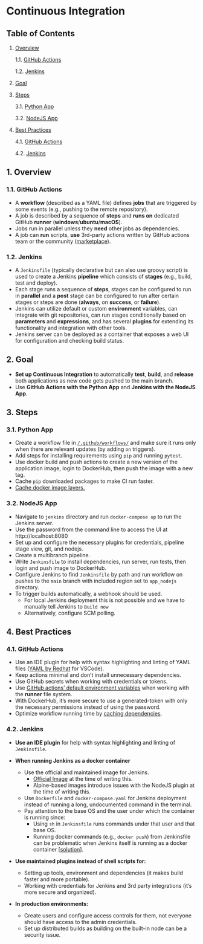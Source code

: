 # Continuous Integration

## Table of Contents

1. [Overview](#1-Overview)

   1.1. [GitHub Actions](#1.1-GitHub-Actions)

   1.2. [Jenkins](#1.2-Jenkins)

2. [Goal](#2-Goal)

3. [Steps](#3-Steps)

   3.1. [Python App](#3.1-Python-App)

   3.2. [NodeJS App](#3.2-NodeJS-App)

4. [Best Practices](#4-Best-Practices)

   4.1. [GitHub Actions](#4.1-GitHub-Actions)

   4.2. [Jenkins](#4.2-Jenkins)

## 1. Overview

### 1.1. GitHub Actions

- A **workflow** (described as a YAML file) defines **jobs** that are triggered by some events (e.g., pushing to the remote repository).
- A job is described by a sequence of **steps** and **runs on** dedicated GitHub **runner** (**windows**/**ubuntu**/**macOS**).
- Jobs run in parallel unless they **need** other jobs as dependencies.
- A job can **run** scripts, **use** 3rd-party actions written by GitHub actions team or the community ([marketplace](https://github.com/marketplace?type=actions)).

### 1.2. Jenkins

- A `Jenkinsfile` (typically declarative but can also use groovy script) is used to create a Jenkins **pipeline** which consists of **stages** (e.g., build, test and deploy).
- Each stage runs a sequence of **steps**, stages can be configured to run in **parallel** and a **post** stage can be configured to run after certain stages or steps are done (**always**, on **success**, or **failure**).
- Jenkins can utilize default or custom **environment** variables, can integrate with git repositories, can run stages conditionally based on **parameters** and **expressions**, and has several **plugins** for extending its functionality and integration with other tools.
- Jenkins server can be deployed as a container that exposes a web UI for configuration and checking build status.

## 2. Goal

- **Set up Continuous Integration** to automatically **test**, **build**, and **release**  both applications as new code gets pushed to the main branch.
- Use **GitHub Actions with the Python App** and **Jenkins with the NodeJS App**.

## 3. Steps

### 3.1. Python App

- Create a workflow file in [`/.github/workflows/`](/.github/workflows/) and make sure it runs only when there are relevant updates (by adding `on` triggers).
- Add steps for installing requirements using `pip` and running `pytest`.
- Use docker build and push actions to create a new version of the application image, login to DockerHub, then push the image with a new tag.
- Cache `pip` downloaded packages to make CI run faster.
- [Cache docker image layers.](https://github.com/docker/build-push-action/blob/master/docs/advanced/cache.md)

### 3.2. NodeJS App

- Navigate to `jenkins` directory and run `docker-compose up` to run the Jenkins server.
- Use the password from the command line to access the UI at http://localhost:8080
- Set up and configure the necessary plugins for credentials, pipeline stage view, git, and nodejs.
- Create a multibranch pipeline.
- Write `Jenkinsfile` to install dependencies, run server, run tests, then login and push image to DockerHub.
- Configure Jenkins to find `Jenkinsfile` by path and run workflow on pushes to the `main` branch with included region set to `app_nodejs` directory.
- To trigger builds automatically, a webhook should be used.
  - For local Jenkins deployment this is not possible and we have to manually tell Jenkins to `Build now`
  - Alternatively, configure SCM polling.

## 4. Best Practices

### 4.1. GitHub Actions

- Use an IDE plugin for help with syntax highlighting and linting of YAML files ([YAML by Redhat](ttps://marketplace.visualstudio.com/items?itemName=redhat.vscode-yaml) for VSCode).
- Keep actions minimal and don’t install unnecessary dependencies.
- Use GitHub secrets when working with credentials or tokens.
- Use [GitHub actions’ default environment variables](https://docs.github.com/en/actions/learn-github-actions/environment-variables#default-environment-variables) when working with the **runner** file system.
- With DockerHub, it’s more secure to use a generated-token with only the necessary permissions instead of using the password.
- Optimize workflow running time by [caching dependencies](https://docs.github.com/en/actions/using-workflows/caching-dependencies-to-speed-up-workflows).

### 4.2. Jenkins

- **Use an IDE plugin** for help with syntax highlighting and linting of `Jenkinsfile`.
- **When running Jenkins as a docker container**
  - Use the official and maintained image for Jenkins.
    - [Official Image](https://hub.docker.com/r/jenkins/jenkins) at the time of writing this.
    - Alpine-based images introduce issues with the NodeJS plugin at the time of writing this.
  - Use `Dockerfile` and `docker-compose.yaml` for Jenkins deployment instead of running a long, undocumented command in the terminal.
  - Pay attention to the base OS and the user under which the container is running since:
    - Using `sh` in `Jenkinsfile` runs commands under that user and that base OS.
    - Running docker commands (e.g., `docker push`) from Jenkinsfile can be problematic when Jenkins itself is running as a docker container [[solution](http://jpetazzo.github.io/2015/09/03/do-not-use-docker-in-docker-for-ci/)].

- **Use maintained plugins instead of shell scripts for:**
  - Setting up tools, environment and dependencies (it makes build faster and more portable).
  - Working with credentials for Jenkins and 3rd party integrations (it’s more secure and organized).

- **In production environments:**
  - Create users and configure access controls for them, not everyone should have access to the admin credentials.
  - Set up distributed builds as building on the built-in node can be a security issue.

